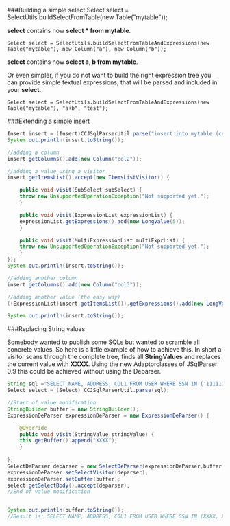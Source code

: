 ###Building a simple select
    Select select = SelectUtils.buildSelectFromTable(new Table("mytable"));

**select** contains now **select * from mytable**.

    Select select = SelectUtils.buildSelectFromTableAndExpressions(new Table("mytable"), new Column("a"), new Column("b"));

**select** contains now **select a, b from mytable**.

Or even simpler, if you do not want to build the right expression tree you can provide simple textual expressions, that will be parsed and included in your **select**.

    Select select = SelectUtils.buildSelectFromTableAndExpressions(new Table("mytable"), "a+b", "test");

###Extending a simple insert

```java
Insert insert = (Insert)CCJSqlParserUtil.parse("insert into mytable (col1) values (1)");
System.out.println(insert.toString());

//adding a column
insert.getColumns().add(new Column("col2"));

//adding a value using a visitor
insert.getItemsList().accept(new ItemsListVisitor() {

    public void visit(SubSelect subSelect) {
	throw new UnsupportedOperationException("Not supported yet.");
    }

    public void visit(ExpressionList expressionList) {
	expressionList.getExpressions().add(new LongValue(5));
    }

    public void visit(MultiExpressionList multiExprList) {
	throw new UnsupportedOperationException("Not supported yet.");
    }
});
System.out.println(insert.toString());

//adding another column
insert.getColumns().add(new Column("col3"));

//adding another value (the easy way)
((ExpressionList)insert.getItemsList()).getExpressions().add(new LongValue(10));

System.out.println(insert.toString());
```

###Replacing String values

Somebody wanted to publish some SQLs but wanted to scramble all concrete values. So here is a little example of how to achieve this. 
In short a visitor scans through the complete tree, finds all **StringValues** and replaces the 
current value with **XXXX**. Using the new Adaptorclasses of JSqlParser 0.9 this could be achieved without using the Deparser.

```java
String sql ="SELECT NAME, ADDRESS, COL1 FROM USER WHERE SSN IN ('11111111111111', '22222222222222');";
Select select = (Select) CCJSqlParserUtil.parse(sql);

//Start of value modification
StringBuilder buffer = new StringBuilder();
ExpressionDeParser expressionDeParser = new ExpressionDeParser() {

    @Override
    public void visit(StringValue stringValue) {
	this.getBuffer().append("XXXX");
    }
    
};
SelectDeParser deparser = new SelectDeParser(expressionDeParser,buffer );
expressionDeParser.setSelectVisitor(deparser);
expressionDeParser.setBuffer(buffer);
select.getSelectBody().accept(deparser);
//End of value modification


System.out.println(buffer.toString());
//Result is: SELECT NAME, ADDRESS, COL1 FROM USER WHERE SSN IN (XXXX, XXXX)
```